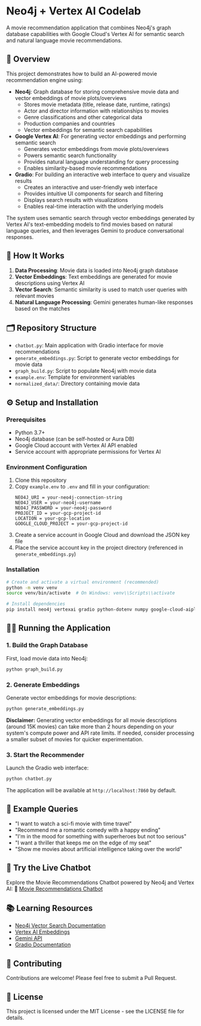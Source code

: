 # Neo4j + Vertex AI Codelab

A movie recommendation application that combines Neo4j's graph database capabilities with Google Cloud's Vertex AI for semantic search and natural language movie recommendations.

## 🚀 Overview

This project demonstrates how to build an AI-powered movie recommendation engine using:

- **Neo4j**: Graph database for storing comprehensive movie data and vector embeddings of movie plots/overviews
  * Stores movie metadata (title, release date, runtime, ratings)
  * Actor and director information with relationships to movies
  * Genre classifications and other categorical data
  * Production companies and countries
  * Vector embeddings for semantic search capabilities
- **Google Vertex AI**: For generating vector embeddings and performing semantic search
  * Generates vector embeddings from movie plots/overviews
  * Powers semantic search functionality
  * Provides natural language understanding for query processing
  * Enables similarity-based movie recommendations
- **Gradio**: For building an interactive web interface to query and visualize results
  * Creates an interactive and user-friendly web interface
  * Provides intuitive UI components for search and filtering
  * Displays search results with visualizations
  * Enables real-time interaction with the underlying models

The system uses semantic search through vector embeddings generated by Vertex AI's text-embedding models to find movies based on natural language queries, and then leverages Gemini to produce conversational responses.

## 🧩 How It Works

1. **Data Processing**: Movie data is loaded into Neo4j graph database
2. **Vector Embeddings**: Text embeddings are generated for movie descriptions using Vertex AI
3. **Vector Search**: Semantic similarity is used to match user queries with relevant movies
4. **Natural Language Processing**: Gemini generates human-like responses based on the matches

## 🗂️ Repository Structure

- `chatbot.py`: Main application with Gradio interface for movie recommendations
- `generate_embeddings.py`: Script to generate vector embeddings for movie data
- `graph_build.py`: Script to populate Neo4j with movie data
- `example.env`: Template for environment variables
- `normalized_data/`: Directory containing movie data

## ⚙️ Setup and Installation

### Prerequisites

- Python 3.7+
- Neo4j database (can be self-hosted or Aura DB)
- Google Cloud account with Vertex AI API enabled
- Service account with appropriate permissions for Vertex AI

### Environment Configuration

1. Clone this repository
2. Copy `example.env` to `.env` and fill in your configuration:
   ```
   NEO4J_URI = your-neo4j-connection-string
   NEO4J_USER = your-neo4j-username
   NEO4J_PASSWORD = your-neo4j-password
   PROJECT_ID = your-gcp-project-id
   LOCATION = your-gcp-location
   GOOGLE_CLOUD_PROJECT = your-gcp-project-id
   ```
3. Create a service account in Google Cloud and download the JSON key file
4. Place the service account key in the project directory (referenced in `generate_embeddings.py`)

### Installation

```bash
# Create and activate a virtual environment (recommended)
python -m venv venv
source venv/bin/activate  # On Windows: venv\\Scripts\\activate

# Install dependencies
pip install neo4j vertexai gradio python-dotenv numpy google-cloud-aiplatform
```

## 🏃‍♀️ Running the Application

### 1. Build the Graph Database

First, load movie data into Neo4j:

```bash
python graph_build.py
```

### 2. Generate Embeddings

Generate vector embeddings for movie descriptions:

```bash
python generate_embeddings.py
```
**Disclaimer:**
Generating vector embeddings for all movie descriptions (around 15K movies) can take more than 2 hours depending on your system's compute power and API rate limits. If needed, consider processing a smaller subset of movies for quicker experimentation.

### 3. Start the Recommender

Launch the Gradio web interface:

```bash
python chatbot.py
```

The application will be available at `http://localhost:7860` by default.

## 🧪 Example Queries

- "I want to watch a sci-fi movie with time travel"
- "Recommend me a romantic comedy with a happy ending"
- "I'm in the mood for something with superheroes but not too serious"
- "I want a thriller that keeps me on the edge of my seat"
- "Show me movies about artificial intelligence taking over the world"

## 🤖 Try the Live Chatbot
Explore the Movie Recommendations Chatbot powered by Neo4j and Vertex AI:
🔗 [Movie Recommendations Chatbot](https://huggingface.co/spaces/sidagarwal04/movies-recommendations-chatbot)

## 📚 Learning Resources

- [Neo4j Vector Search Documentation](https://neo4j.com/docs/cypher-manual/current/indexes-for-vector-search/)
- [Vertex AI Embeddings](https://cloud.google.com/vertex-ai/docs/generative-ai/embeddings/get-text-embeddings)
- [Gemini API](https://cloud.google.com/vertex-ai/docs/generative-ai/model-reference/gemini)
- [Gradio Documentation](https://gradio.app/docs/)

## 🤝 Contributing

Contributions are welcome! Please feel free to submit a Pull Request.

## 📄 License

This project is licensed under the MIT License - see the LICENSE file for details.
